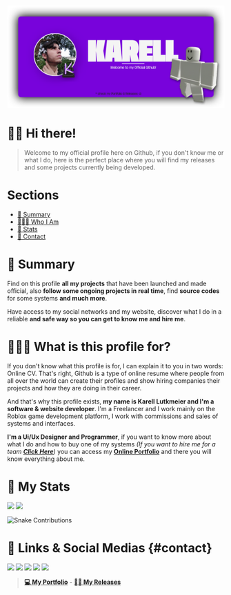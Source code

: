 <a href="kareu-uu.carrd.co" target="_blank"><img src="./assets/Banner-v2.png"></a>

# 👋🏻 Hi there!

> Welcome to my official profile here on Github, if you don't know me or what I do, here is the perfect place where you will find my releases and some projects currently being developed.

# Sections

- [📝 Summary](#📝-summary)
- [👨🏻‍💻 Who I Am](#👨🏻‍💻-what-is-this-profile-for)
- [💎 Stats](#💎-my-stats)
- [💬 Contact](#💬-links--social-medias-contact)

# 📝 Summary

Find on this profile **all my projects** that have been launched and made official, also **follow some ongoing projects in real time**, find **source codes** for some systems **and much more**.

Have access to my social networks and my website, discover what I do in a reliable **and safe way so you can get to know me and hire me**.

# 👨🏻‍💻 What is this profile for?

If you don't know what this profile is for, I can explain it to you in two words: Online CV. That's right, Github is a type of online resume where people from all over the world can create their profiles and show hiring companies their projects and how they are doing in their career.

And that's why this profile exists, **my name is Karell Lutkmeier and I'm a software & website developer**. I'm a Freelancer and I work mainly on the Roblox game development platform, I work with commissions and sales of systems and interfaces.

**I'm a Ui/Ux Designer and Programmer**, if you want to know more about what I do and how to buy one of my systems _(If you want to hire me for a team [**Click Here**](mailto:kareudeveloper@gmail.com))_ you can access my [**Online Portfolio**](https://kareu-uu.carrd.co) and there you will know everything about me.

# 💎 My Stats

<div>
  <img height="180em" src="https://github-readme-stats.vercel.app/api?username=kareu-uu&theme=synthwave&show_icons=true&include_all_commits=true&bg_color=121212&border_color=3e0069&border_radius=8&icon_color=7400c4&text_color=f5f5f5&include_all_commits=true&title_color=ffffff&custom_title=Karell Lutkmeier's Stats"/>

  <img height="180em" src="https://github-readme-stats.vercel.app/api/top-langs?username=kareu-uu&layout=compact&langs_count=8&card_width=320&bg_color=121212&border_color=3e0069&border_radius=5&text_color=f5f5f5&title_color=ffffff&custom_title=Languages"/>
<div>

![Snake Contributions](https://github.com/kareu-uu/kareu-uu/blob/output/github-contribution-grid-snake.svg)

# 💬 Links & Social Medias {#contact}

<div>
  <a href="https://www.youtube.com/channel/UCKj-AP1YEybqzRW1E3-v4sw" target="_blank"><img src="https://img.shields.io/badge/kareu-5a00a3?style=for-the-badge&logo=youtube&logoColor=white"></a>
  <img src="https://img.shields.io/badge/Kareu__uu-5a00a3?style=for-the-badge&logo=discord&logoColor=white">
  <a href = "https://twitter.com/KareuRBX" target="_blank"><img src="https://img.shields.io/badge/-KareuRbx-5a00a3?style=for-the-badge&logo=x&logoColor=white"></a>
  <a href="https://instagram.com/kareu.rbx" target="_blank"><img src="https://img.shields.io/badge/-Kareu.rbx-5a00a3?style=for-the-badge&logo=instagram&logoColor=white"></a>
  <a href = "mailto:kareudeveloper@gmail.com" target="_blank"><img src="https://img.shields.io/badge/-Contact-5a00a3?style=for-the-badge&logo=gmail&logoColor=white"></a>
</div>

> [**💻 My Portfolio**](https://kareu-uu.carrd.co) - [**✍🏻 My Releases**](https://kareu-uu-releases.carrd.co)
